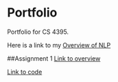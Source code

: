 # Portfolio
Portfolio for CS 4395.

Here is a link to my [Overview of NLP](https://github.com/TediDika/Portfolio/blob/2e020b2ac6798997eac8dca945fe975800562157/Overview%20of%20NLP.pdf)


##Assignment 1
[Link to overview]()

[Link to code](https://github.com/TediDika/Portfolio/blob/main/Homework1/Homework1_txd190008.py)